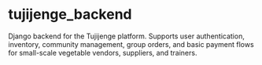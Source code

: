 # tujijenge_backend
Django backend for the Tujijenge platform. Supports user authentication, inventory, community management, group orders, and basic payment flows for small-scale vegetable vendors, suppliers, and trainers.
